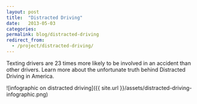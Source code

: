```yaml
---
layout: post
title:  "Distracted Driving"
date:   2013-05-03
categories:
permalink: blog/distracted-driving
redirect_from:
  - /project/distracted-driving/
---
```


Texting drivers are 23 times more likely to be involved in an accident than other drivers. Learn more about the unfortunate truth behind Distracted Driving in America.

![infographic on distracted driving]({{ site.url }}/assets/distracted-driving-infographic.png)
